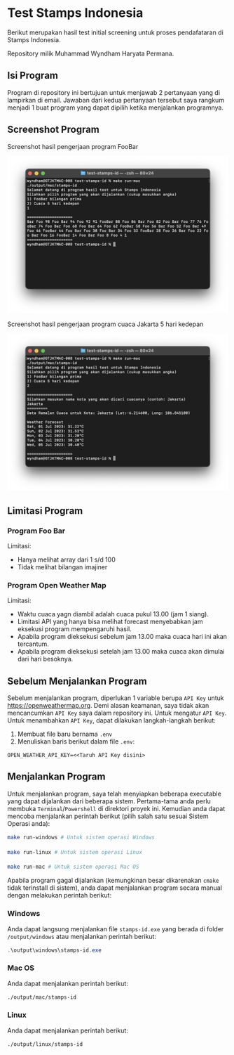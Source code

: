 # Test Stamps Indonesia

Berikut merupakan hasil test initial screening untuk proses pendafataran di Stamps Indonesia.

Repository milik Muhammad Wyndham Haryata Permana.

## Isi Program
Program di repository ini bertujuan untuk menjawab 2 pertanyaan yang di lampirkan di email. Jawaban dari kedua pertanyaan tersebut saya rangkum menjadi 1 buat program yang dapat dipilih ketika menjalankan programnya.

## Screenshot Program
Screenshot hasil pengerjaan program FooBar

<img src="image-2.png" width="550">

Screenshot hasil pengerjaan program cuaca Jakarta 5 hari kedepan

<img src="image-3.png" width="550">

## Limitasi Program
### Program Foo Bar
Limitasi:
- Hanya melihat array dari 1 s/d 100
- Tidak melihat bilangan imajiner

### Program Open Weather Map
Limitasi:
- Waktu cuaca yagn diambil adalah cuaca pukul 13.00 (jam 1 siang).
- Limitasi API yang hanya bisa melihat forecast menyebabkan jam eksekusi program mempengaruhi hasil.
- Apabila program dieksekusi sebelum jam 13.00 maka cuaca hari ini akan tercantum.
- Apabila program dieksekusi setelah jam 13.00 maka cuaca akan dimulai dari hari besoknya.

## Sebelum Menjalankan Program
Sebelum menjalankan program, diperlukan 1 variable berupa `API Key` untuk https://openweathermap.org. Demi alasan keamanan, saya tidak akan mencancumkan `API Key` saya dalam repository ini. Untuk mengatur `API Key`. Untuk menambahkan `API Key`, dapat dilakukan langkah-langkah berikut:

1. Membuat file baru bernama `.env`
2. Menuliskan baris berikut dalam file `.env`:
```
OPEN_WEATHER_API_KEY=<<Taruh API Key disini>
```

## Menjalankan Program
Untuk menjalankan program, saya telah menyiapkan beberapa executable yang dapat dijalankan dari beberapa sistem. Pertama-tama anda perlu membuka `Terminal`/`Powershell` di direktori proyek ini. Kemudian anda dapat mencoba menjalankan perintah berikut (pilih salah satu sesuai Sistem Operasi anda):
```bash
make run-windows # Untuk sistem operasi Windows

make run-linux # Untuk sistem operasi Linux

make run-mac # Untuk sistem operasi Mac OS
```

Apabila program gagal dijalankan (kemungkinan besar dikarenakan `cmake` tidak terinstall di sistem), anda dapat menjalankan program secara manual dengan melakukan perintah berikut:
### Windows
Anda dapat langsung menjalankan file `stamps-id.exe` yang berada di folder `/output/windows` atau menjalankan perintah berikut:
```powershell
.\output\windows\stamps-id.exe
```
### Mac OS
Anda dapat menjalankan perintah berikut:
```zsh
./output/mac/stamps-id
```
### Linux
Anda dapat menjalankan perintah berikut:
```bash
./output/linux/stamps-id
```
